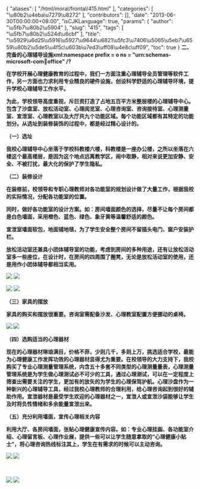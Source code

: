 {
    "aliases": [
        "/html/moral/frontal/415.html"
    ],
    "categories": [
        "\u80b2\u4eba\u7279\u8272"
    ],
    "contributors": [],
    "date": "2013-06-30T00:00:00+08:00",
    "isCJKLanguage": true,
    "params": {
        "author": "\u5fb7\u80b2\u5904"
    },
    "slug": "415",
    "tags": [
        "\u5fb7\u80b2\u524d\u6cbf"
    ],
    "title": "\u5929\u6d25\u5916\u5927\u9644\u6821\u5fc3\u7406\u5065\u5eb7\u6559\u80b2\u5de5\u4f5c\u603b\u7ed3\uff08\u4e8c\uff09",
    "toc": true
}
**二、完备的心理辅导设施xml:namespace prefix = o ns = "urn:schemas-microsoft-com:office:office" /?**

**在学校开展心理健康教育的过程中，我们一方面注重心理辅导全员管理等软件工作，另一方面也力求利用专业精良的硬件设施，创设科学舒适的心理辅导环境，提升学校心理辅导工作水平。**

**为此，学校领导高度重视，斥巨资打造了占地五百平方米整层楼的心理辅导中心。包含了沙盘室、放松活动室、心理阅览室、心理咨询室、咨询接待室、心理测量室、宣泄室、心理教室以及大厅共九个功能区域。每个功能区域都有其特定的功能划分。从选址到装修装饰的过程中，都是经过精心设计的。**

**（一）选址**

**我校心理辅导中心坐落于学校科教楼六楼，科教楼是一座办公楼，之所以坐落在六楼这个最高楼层，是因为这个地点远离教学区，闹中取静，相对来说更加安静、安全、不被打扰，最大化的保护了学生隐私。**

**（二）装修设计**

**在装修前，校领导和专职心理教师对各功能室的规划设计做了大量工作，根据我校的实际情况，分配各功能室的位置。**

**同时，做好各功能室的设计方案。如：房间墙面颜色的选择，尽量不让每个房间都是白色墙面，采用橙色、蓝色、绿色、象牙黄等温馨舒适的颜色。**

**宣泄室墙面软包，地面铺地毯，为了学生安全整个房间不留插头电门、窗户安装护栏。**

**放松活动室还兼具小团体辅导室的功能，考虑到房间的多种用途，还有让放松活动室多一些座位，在设计时，在房间的四周围了圈凳，无论是放松活动室的使用，还是用作小团体辅导都相当实用。**

![](https://cdn.tfls.online/mirror/full/247836d8ad5977bf6f0ae53be8ff8ad3e90d4e58.jpg) ![](https://cdn.tfls.online/mirror/full/90b64506a941f5fdc1eaa88f3ec08c8e189346ce.jpg)

![](https://cdn.tfls.online/mirror/full/e3dcb7bba867fb93a9a0546f25e6c0d052b9de01.jpg) ![](https://cdn.tfls.online/mirror/full/25d95dbbb1b38f97ad8df6bd74bfdafdf4667933.jpg)

 **（三）家具的摆放**

**家具的购买和摆放很重要。咨询室需配备沙发、心理教室配置方便挪动的桌椅。**

**![](https://cdn.tfls.online/mirror/full/db2baec0523f91e9a60ea875bb684862885b0556.jpg) ![](https://cdn.tfls.online/mirror/full/a8ce52f94dc05479c131f791ecf07551b5b8018f.jpg)**

**（四）选购适当的心理器材**

**现在的心理器材琳琅满目，价格不菲，少则几千，多则上万，挑选适合学校，最能为心理健康工作发挥功效的心理器材显得尤为重要。在校领导的大力支持下，我校购买了专业心理测量管理系统，内含五十多套不同类型的心理测量量表，心理测量管理系统是为学生做心理测试必不可少的工具，通过心理测试，可以在一定程度上筛查出需要关注的学生，更加有的放矢的为学生的心理保驾护航。心理沙盘作为一种新兴的心理辅导工具，经过我校心理教师的合理利用，给心理咨询起到很好的辅助作用。宣泄器材是最受学生欢迎的心理器材之一，宣泄人或宣泄沙袋能够让学生及时将负性情绪和多余能量宣泄出来。**

**（五）充分利用墙面，宣传心理相关内容**

**利用大厅、各房间墙面，张贴心理健康宣传内容。如：专业心理挂画、各功能室介绍、心理留言板、心理作业展，提供一些可以让学生随意拿取的“心理健康小贴士”，将心理咨询热线标注其上，学生在有需求的时候可以主动咨询。**

**![](https://cdn.tfls.online/mirror/full/80df1efc1d24c7e71232287e6ecf7150f33a0fca.jpg) ![](https://cdn.tfls.online/mirror/full/9099b65610eb8c48e92039cb7cd221865dc18ac1.jpg)**

 

**![](https://cdn.tfls.online/mirror/full/55d598b01528172693398ed82daf04637457ad90.jpg) ![](https://cdn.tfls.online/mirror/full/407a63887425f8c078b3f73380adbce63e330200.jpg)**

